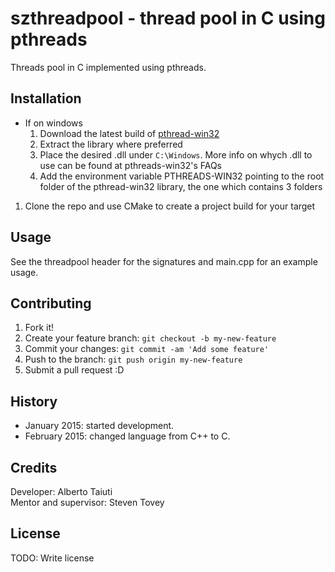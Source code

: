 # szthreadpool - thread pool in C using pthreads
Threads pool in C implemented using pthreads.

## Installation
* If on windows
  1. Download the latest build of
[pthread-win32](https://www.sourceware.org/pthreads-win32)
  2. Extract the library where preferred
  3. Place the desired .dll under `C:\Windows`. More info on whych .dll to use
  can be found at pthreads-win32's FAQs
  4. Add the environment variable PTHREADS-WIN32 pointing to the root folder of
  the pthread-win32 library, the one which contains 3 folders
1. Clone the repo and use CMake to create a project build for your target

## Usage
See the threadpool header for the signatures and main.cpp for an example usage.

## Contributing
1. Fork it!
2. Create your feature branch: `git checkout -b my-new-feature`
3. Commit your changes: `git commit -am 'Add some feature'`
4. Push to the branch: `git push origin my-new-feature`
5. Submit a pull request :D

## History
* January 2015: started development.
* February 2015: changed language from C++ to C.

## Credits
Developer: Alberto Taiuti  
Mentor and supervisor: Steven Tovey

## License
TODO: Write license

